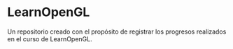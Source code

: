 # LearnOpenGL
Un repositorio creado con el propósito de registrar los progresos realizados en el curso de LearnOpenGL.
